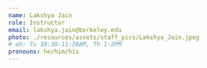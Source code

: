 ```yaml
---
name: Lakshya Jain
role: Instructor
email: lakshya.jain@berkeley.edu
photo: ./resources/assets/staff_pics/Lakshya_Jain.jpeg
# oh: Tu 10:30-11:30AM, Th 1-2PM
pronouns: he/him/his
---
```

